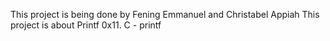 This project is being done by Fening Emmanuel and Christabel Appiah
This project is about Printf
0x11. C - printf
